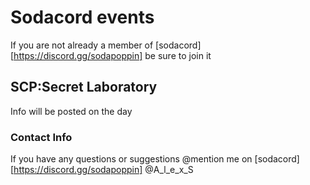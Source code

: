 # Sodacord events
If you are not already a member of [sodacord][https://discord.gg/sodapoppin] be sure to join it


## SCP:Secret Laboratory
Info will be posted on the day

### Contact Info
If you have any questions or suggestions @mention me on [sodacord][https://discord.gg/sodapoppin] @A_l_e_x_S
